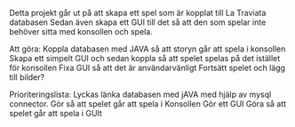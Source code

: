 Detta projekt går ut på att skapa ett spel som är kopplat till La Traviata databasen
Sedan även skapa ett GUI till det så att den som spelar inte behöver sitta med konsollen och spela.

Att göra:
Koppla databasen med JAVA så att storyn går att spela i konsollen
Skapa ett simpelt GUI och sedan koppla så att spelet spelas på det istället för konsollen
Fixa GUI så att det är användarvänligt
Fortsätt spelet och lägg till bilder?


Prioriteringslista:
Lyckas länka databasen med jAVA med hjälp av mysql connector.
Gör så att spelet går att spela i Konsollen
Gör ett GUI
Göra så att spelet går att spela i GUIt





